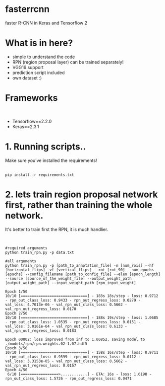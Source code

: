 # fasterrcnn
faster R-CNN in Keras and Tensorflow 2<br>
# What is in here?</h1>
<ul>
  <li>simple to understand the code</li>
  <li>RPN (region proposal layer) can be trained separately!</li>
  <li>VGG16 support</li>
  <li>prediction script included</li>
  <li>own dataset :)</li>
</ul>

# Frameworks</h1><br>
<ul>
  <li>Tensorflow==2.2.0</li>
  <li>Keras==2.3.1</li>
</ul>

# 1. Running scripts..</h1>
Make sure you've installed the requirements!<br><br>
<pre>
<code>pip install -r requirements.txt</code>
</pre>

# 2. lets train region proposal network first, rather than training the whole network.</h1>
It's better to train first the RPN, it is much handlier.<br><br>
<pre>
<code>
#required arguments
python train_rpn.py -p data.txt

#all arguments
python train_rpn.py -p [path_to_annotation_file] -n [num_rois] --hf [horizontal_flips] -vf [vertical_flips] --rot [rot_90] --num_epochs [epochs] --config_filename [path_to_config_file] --elen [epoch_length] --source [source_of_the_weight_file] --output_weight_path [output_weight_path] --input_weight_path [rpn_input_weight]

Epoch 1/50
10/10 [==============================] - 183s 18s/step - loss: 0.9712 - rpn_out_class_loss: 0.9433 - rpn_out_regress_loss: 0.0279 - val_loss: 4.7013e-06 - val_rpn_out_class_loss: 0.5662 - val_rpn_out_regress_loss: 0.0170
Epoch 2/50
10/10 [==============================] - 188s 19s/step - loss: 1.0685 - rpn_out_class_loss: 1.0535 - rpn_out_regress_loss: 0.0151 - val_loss: 3.0161e-04 - val_rpn_out_class_loss: 0.6133 - val_rpn_out_regress_loss: 0.0183

Epoch 00002: loss improved from inf to 1.06852, saving model to ./models/rpn/rpn.weights.02-1.07.hdf5
Epoch 3/50
10/10 [==============================] - 158s 16s/step - loss: 0.9711 - rpn_out_class_loss: 0.9599 - rpn_out_regress_loss: 0.0112 - val_loss: 3.3153e-05 - val_rpn_out_class_loss: 0.5662 - val_rpn_out_regress_loss: 0.0167
Epoch 4/50
 6/10 [=================>............] - ETA: 16s - loss: 1.6198 - rpn_out_class_loss: 1.5726 - rpn_out_regress_loss: 0.0471
</code>
</pre>
